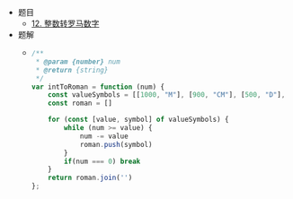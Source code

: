 - 题目
	- [12. 整数转罗马数字](https://leetcode.cn/problems/integer-to-roman/description/)
- 题解
	- ```js
	  /**
	   * @param {number} num
	   * @return {string}
	   */
	  var intToRoman = function (num) {
	      const valueSymbols = [[1000, "M"], [900, "CM"], [500, "D"], [400, "CD"], [100, "C"], [90, "XC"], [50, "L"], [40, "XL"], [10, "X"], [9, "IX"], [5, "V"], [4, "IV"], [1, "I"]];
	      const roman = []
	  
	      for (const [value, symbol] of valueSymbols) {
	          while (num >= value) {
	              num -= value
	              roman.push(symbol)
	          }
	          if(num === 0) break
	      }
	      return roman.join('')
	  };
	  ```